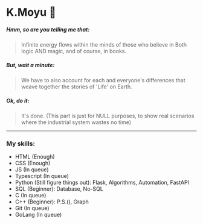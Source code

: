 # K.Moyu 🧩

##### Hmm, so are you telling me that:

> Infinite energy flows within the minds of those who believe in Both logic AND magic, and of course, in books.

##### But, wait a minute:

> We have to also account for each and everyone's differences that weave together the stories of 'Life' on Earth.

##### Ok, do it:

> It's done. (This part is just for NULL purposes, to show real scenarios where the industrial system wastes no time)

---

### My skills:

- HTML (Enough)
- CSS (Enough)
- JS (In queue)
- Typescript (In queue)
- Python (Still figure things out): Flask, Algorithms, Automation, FastAPI
- SQL (Beginner): Database, No-SQL
- C (In queue)
- C++ (Beginner): P.S.(), Graph 
- Git (In queue)
- GoLang (In queue)
